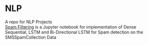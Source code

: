 # NLP
A repo for NLP Projects  
[Spam Filtering](https://github.com/S1R3S1D/NLP/blob/main/Spam_Classifier.ipynb) is a Jupyter notebook for implementation of Dense Sequential, LSTM and Bi-Directional LSTM for Spam detection on the SMSSpamCollection Data

